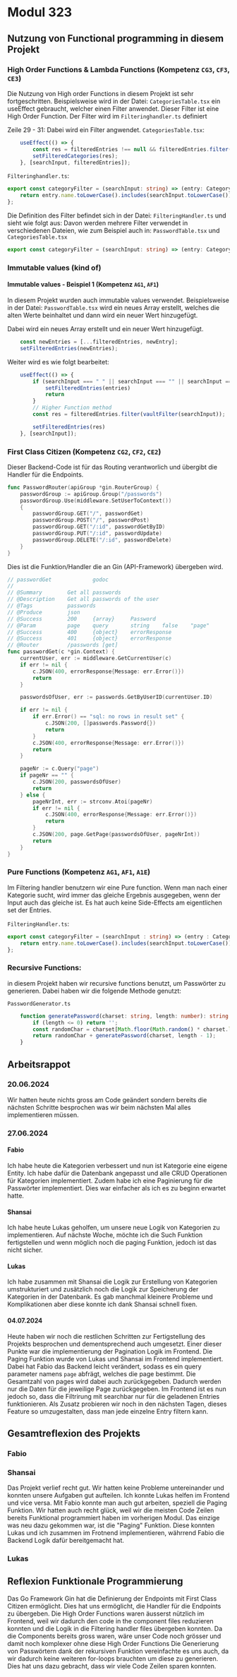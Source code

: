 # Modul 323

## Nutzung von Functional programming in diesem Projekt

### High Order Functions & Lambda Functions (Kompetenz `CG3`, `CF3`, `CE3`)

Die Nutzung von High order Functions in diesem Projekt ist sehr fortgeschritten. Beispielsweise wird in der Datei: `CategoriesTable.tsx` ein useEffect gebraucht, welcher einen Filter anwendet. Dieser Filter ist eine High Order Function. Der Filter wird im `Filteringhandler.ts` definiert

Zeile 29 - 31:
Dabei wird ein Filter angwendet. `CategoriesTable.tsx`:

```typescript
    useEffect(() => {
        const res = filteredEntries !== null && filteredEntries.filter(categoryFilter(searchInput));
        setFilteredCategories(res);
    }, [searchInput, filteredEntries]);
```

`Filteringhandler.ts`:

```typescript
export const categoryFilter = (searchInput: string) => (entry: CategoryWithApi) => {
    return entry.name.toLowerCase().includes(searchInput.toLowerCase())
};
```

Die Definition des Filter befindet sich in der Datei: `FilteringHandler.ts` und sieht wie folgt aus:
Davon werden mehrere Filter verwendet in verschiedenen Dateien, wie zum Beispiel auch in: `PasswordTable.tsx` und `CategoriesTable.tsx`

```typescript
export const categoryFilter = (searchInput: string) => (entry: Category) => entry.name.toLowerCase().includes(searchInput.toLowerCase());
```

### Immutable values (kind of)

#### Immutable values - Beispiel 1 (Kompetenz `AG1`, `AF1`)

In diesem Projekt wurden auch immutable values verwendet. Beispielsweise in der Datei: `PasswordTable.tsx` wird ein neues Array erstellt, welches die alten Werte beinhaltet und dann wird ein neuer Wert hinzugefügt.

Dabei wird ein neues Array erstellt und ein neuer Wert hinzugefügt.

```typescript
    const newEntries = [...filteredEntries, newEntry];
    setFilteredEntries(newEntries);
```

Weiter wird es wie folgt bearbeitet:

```typescript
    useEffect(() => {
        if (searchInput === " " || searchInput === "" || searchInput === null) {
            setFilteredEntries(entries)
            return
        }
        // Higher Function method
        const res = filteredEntries.filter(vaultFilter(searchInput));

        setFilteredEntries(res)
    }, [searchInput]);
```

### First Class Citizen (Kompetenz `CG2`, `CF2`, `CE2`)

Dieser Backend-Code ist für das Routing verantworlich und übergibt die Handler für die Endpoints.

```go
func PasswordRouter(apiGroup *gin.RouterGroup) {
    passwordGroup := apiGroup.Group("/passwords")
    passwordGroup.Use(middleware.SetUserToContext())
    {
        passwordGroup.GET("/", passwordGet)
        passwordGroup.POST("/", passwordPost)
        passwordGroup.GET("/:id", passwordGetByID)
        passwordGroup.PUT("/:id", passwordUpdate)
        passwordGroup.DELETE("/:id", passwordDelete)
    }
}
```

Dies ist die Funktion/Handler die an Gin (API-Framework) übergeben wird.

```go
// passwordGet             godoc
//
// @Summary        Get all passwords
// @Description    Get all passwords of the user
// @Tags           passwords
// @Produce        json
// @Success        200     {array}     Password
// @Param          page    query       string    false    "page"
// @Success        400     {object}    errorResponse
// @Success        401     {object}    errorResponse
// @Router         /passwords [get]
func passwordGet(c *gin.Context) {
    currentUser, err := middleware.GetCurrentUser(c)
    if err != nil {
        c.JSON(400, errorResponse{Message: err.Error()})
        return
    }

    passwordsOfUser, err := passwords.GetByUserID(currentUser.ID)

    if err != nil {
        if err.Error() == "sql: no rows in result set" {
            c.JSON(200, []passwords.Password{})
            return
        }
        c.JSON(400, errorResponse{Message: err.Error()})
        return
    }

    pageNr := c.Query("page")
    if pageNr == "" {
        c.JSON(200, passwordsOfUser)
        return
    } else {
        pageNrInt, err := strconv.Atoi(pageNr)
        if err != nil {
            c.JSON(400, errorResponse{Message: err.Error()})
            return
        }
        c.JSON(200, page.GetPage(passwordsOfUser, pageNrInt))
        return
    }
}
```

### Pure Functions (Kompetenz `AG1`, `AF1`, `A1E`)

Im Filtering handler benutzern wir eine Pure function. Wenn man nach einer Kategorie sucht, wird immer das gleiche Ergebnis ausgegeben, wenn der Input auch das gleiche ist. 
Es hat auch keine Side-Effects am eigentlichen set der Entries.

`FilteringHandler.ts`:

```typescript
export const categoryFilter = (searchInput : string) => (entry : CategoryWithApi) => {
    return entry.name.toLowerCase().includes(searchInput.toLowerCase())
};
```

### Recursive Functions:
in diesem Projekt haben wir recursive functions benutzt, um Passwörter zu generieren. Dabei haben wir die folgende Methode genutzt:

`PasswordGenerator.ts`

```typescript
    function generatePassword(charset: string, length: number): string {
        if (length <= 0) return '';
        const randomChar = charset[Math.floor(Math.random() * charset.length)];
        return randomChar + generatePassword(charset, length - 1);
    }
```

## Arbeitsrappot

### 20.06.2024

Wir hatten heute nichts gross am Code geändert sondern bereits die nächsten Schritte besprochen was wir beim nächsten Mal alles implementieren müssen.

### 27.06.2024

#### Fabio

Ich habe heute die Kategorien verbessert und nun ist Kategorie eine eigene Entity. Ich habe dafür die Datenbank angepasst und alle CRUD Operationen für Kategorien implementiert. Zudem habe ich eine Paginierung für die Passwörter implementiert. Dies war einfacher als ich es zu beginn erwartet hatte.

#### Shansai

Ich habe heute Lukas geholfen, um unsere neue Logik von Kategorien zu implementieren. Auf nächste Woche, möchte ich die Such Funktion fertigstellen und wenn möglich noch die paging Funktion, jedoch ist das nicht sicher.

#### Lukas

Ich habe zusammen mit Shansai die Logik zur Erstellung von Kategorien umstrukturiert und zusätzlich noch die Logik zur Speicherung der Kategorien in der Datenbank. Es gab manchmal kleinere Probleme und Komplikationen aber diese konnte ich dank Shansai schnell fixen.

#### 04.07.2024

Heute haben wir noch die restlichen Schritten zur Fertigstellung des Projekts besprochen und dementsprechend auch umgesetzt. Einer dieser Punkte war die implementierung der Pagination Logik im Frontend. 
Die Paging Funktion wurde von Lukas und Shansai im Frontend implementiert. Dabei hat Fabio das Backend leicht verändert, sodass es ein query parameter namens `page` abfrägt, welches die page bestimmt. Die Gesamtzahl von pages wird dabei auch zurückgegeben. Dadurch werden nur die Daten für die jeweilige Page zurückgegeben. Im Frontend ist es nun jedoch so, dass die Filtrirung mit searchbar nur für die geladenen Entries funktionieren. Als Zusatz probieren wir noch in den nächsten Tagen, dieses Feature so umzugestalten, dass man jede einzelne Entry filtern kann. 

## Gesamtreflexion des Projekts

### Fabio

### Shansai

Das Projekt verlief recht gut. Wir hatten keine Probleme untereinander und konnten unsere Aufgaben gut aufteilen. Ich konnte Lukas helfen im Frontend und vice versa. Mit Fabio konnte man auch gut arbeiten, speziell die Paging Funktion. Wir hatten auch recht glück, weil wir die meisten Code Zeilen bereits Funktional programmiert haben im vorherigen Modul. Das einzige was neu dazu gekommen war, ist die "Paging" Funktion. Diese konnten Lukas und ich zusammen im Frotnend implementieren, währrend Fabio die Backend Logik dafür bereitgemacht hat.

### Lukas

## Reflexion Funktionale Programmierung

Das Go Framework Gin hat die Definierung der Endpoints mit First Class Citizen ermöglicht. Dies hat uns ermöglicht, die Handler für die Endpoints zu übergeben.
Die High Order Functions waren äusserst nützlich im Frontend, weil wir dadurch den code in the component files reduzieren konnten und die Logik in die Filtering handler files übergeben konnten. Da die Components bereits gross waren, wäre unser Code noch grösser und damit noch komplexer ohne diese High Order Functions
Die Generierung von Passwörtern dank der rekursiven Funktion vereinfachte es uns auch, da wir dadurch keine weiteren for-loops brauchten um diese zu generieren. Dies hat uns dazu gebracht, dass wir viele Code Zeilen sparen konnten.
